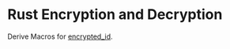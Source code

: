 # Rust Encryption and Decryption

Derive Macros for [encrypted_id](https://crates.io/crates/encrypted_id).

